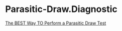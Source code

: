 # Parasitic-Draw.Diagnostic
[The BEST Way TO Perform a Parasitic Draw Test](https://youtu.be/lRcj1fQcWwU)
